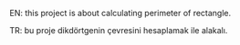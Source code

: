 EN:
this project is about calculating perimeter of rectangle.

TR:
bu proje dikdörtgenin çevresini hesaplamak ile alakalı.
